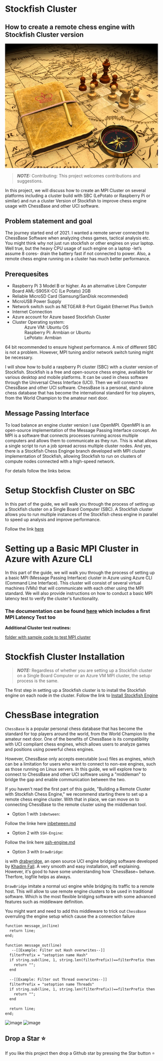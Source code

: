 # Stockfish Cluster

## How to create a remote chess engine with Stockfish Cluster version

<img src="./coverpic.jpeg" alt="Getting started" />

> **_NOTE:_** Contributing:
This project welcomes contributions and suggestions.

 In this project, we will discuss how to create an MPI Cluster on several platforms including a cluster build with SBC (LePotato or Raspberry Pi or similar) and run a cluster Version of Stockfish to improve chess engine usage with ChessBase and other UCI software.

## Problem statement and goal ##

The journey started end of 2021. I wanted a remote server connected to ChessBase Software when analyzing chess games, tactical analysis etc. You might think why not just run stockfish or other engines on your laptop. Well true, but the heavy CPU usage of such engine on a laptop -let’s assume 8 cores- drain the battery fast if not connected to power. Also, a remote chess engine running on a cluster has much better performance.

<h2>Prerequesites</h2>
<ul>
 <li>Raspberry Pi 3 Model B or higher. As an alternative Libre Computer Board AML-S905X-CC (Le Potato) 2GB </li>
 <li>Reliable MicroSD Card (Samsung/SanDisk recommended)</li>
 <li>MicroUSB Power Supply</li>
 <li>Network switch such as NETGEAR 8-Port Gigabit Ethernet Plus Switch</li>
 <li>Internet Connection</li>
 <li>Azure account for Azure based Stockfish Cluster</li>
<li>Cluster Operating system:</li>
    <dd>Azure VM: Ubuntu OS</dd>
    <dd>Raspberry Pi: Armbian or Ubuntu</dd>
    <dd>LePotato: Armbian</dd>
</ul>
64 bit recommended to ensure highest performance. A mix of different SBC is not a problem. However, MPI tuning and/or network switch tuning might be necessary.

I will show how to build a raspberry Pi cluster (SBC) with a cluster version of Stockfish. Stockfish is a free and open-source chess engine, available for various desktop and mobile platforms. It can be used in chess software through the Universal Chess Interface (UCI).
Then we will connect to ChessBase and other UCI software. ChessBase is a personal, stand-alone chess database that has become the international standard for top players, from the World Champion to the amateur next door.
<h2>Message Passing Interface</h2>
To load balance an engine cluster version I use OpenMPI. OpenMPI is an open-source implementation of the Message Passing Interface concept. An MPI is a software that connects processes running across multiple computers and allows them to communicate as they run. This is what allows a single script to run a job spread across multiple cluster nodes.
And yes, there is a Stockfish Chess Enginge branch developed with MPI cluster implementation of Stockfish, allowing Stockfish to run on clusters of compute nodes connected with a high-speed network.

For details follow the links below.

# Setup Stockfish Cluster on SBC

In this part of the guide, we will walk you through the process of setting up a Stockfish cluster on a Single Board Computer (SBC). A Stockfish cluster allows you to run multiple instances of the Stockfish chess engine in parallel to speed up analysis and improve performance.

Follow the link [here](https://github.com/Egbert-Azure/stockfish-cluster/blob/main/setup-cluster/SetupStockfishCluster.md)

# Setting up a Basic MPI Cluster in Azure with Azure CLI

In this part of the guide, we will walk you through the process of setting up a basic MPI (Message Passing Interface) cluster in Azure using Azure CLI (Command Line Interface).
This cluster will consist of several virtual machines (VMs) that will communicate with each other using the MPI standard. We will also provide instructions on how to conduct a basic MPI latency test to verify the cluster's functionality.

### The documentation can be found [here](https://github.com/Egbert-Azure/stockfish-cluster/blob/main/setup-azure-cluster/SetupAzureBasicMPICluster.md) which includes a first MPI Latency Test too

<b>Additional Cluster test routines:</b>

[folder with sample code to test MPI cluster](MPI-Tests)

# Stockfish Cluster Installation

> **_NOTE:_**  Regardless of whether you are setting up a Stockfish cluster on a Single Board Computer or an Azure VM MPI cluster, the setup process is the same.

The first step in setting up a Stockfish cluster is to install the Stockfish engine on each node in the cluster.
Follow the link to
[Install Stockfish Engine](setup-cluster/Install%20the%20Stockfish%20Cluster%20Engine.md)

# ChessBase integration

`ChessBase` is a popular personal chess database that has become the standard for top players around the world, from the World Champion to the amateur next door. One of the benefits of ChessBase is its compatibility with UCI compliant chess engines, which allows users to analyze games and positions using powerful chess engines.

However, ChessBase only accepts executable (`exe`) files as engines, which can be a limitation for users who want to connect to non-exe engines, such as those running on Linux servers. In this guide, we will explore how to connect to ChessBase and other UCI software using a "middleman" to bridge the gap and enable communication between the two.

If you haven't read the first part of this guide, "Building a Remote Cluster with Stockfish Chess Engine," we recommend starting there to set up a remote chess engine cluster. With that in place, we can move on to connecting ChessBase to the remote cluster using the middleman tool.

* Option 1 with `InBetween`:

Follow the linke here
[inbetween.md](https://github.com/Egbert-Azure/stockfish-cluster/blob/main/inbetween.md)

* Option 2 with `SSH-Engine`:

Follow the link here
[ssh-engine.md](https://github.com/Egbert-Azure/stockfish-cluster/blob/main/sshengine.md)

* Option 3 with `DrawBridge`:

is with [drabwridge](https://github.com/Egbert-Azure/drawbridge),
an open source UCI engine bridging software developed by [Khadim Fall](https://www.linkedin.com/in/khad-im/). A very smooth and easy installation, self explaining.
However, it's good to have some understanding how `ChessBase~ behave. Therfore, logfile helps as always.

`DrawBridge` imitate a normal uci engine while bridging its traffic to a remote host. This will allow to use remote engine clusters to be used in traditional software.
Which is the most flexible bridging software with some advanced features such as middleware definition.

You might want and need to add this middleware to trick out `ChessBase` overruling the engine setup which cause the a connection failure

``` console
function message_in(line)
  return line;
end;

function message_out(line)
   --[[Example: Filter out Hash overwrites--]]
  filterPrefix = "setoption name Hash"
  if string.sub(line, 1, string.len(filterPrefix))==filterPrefix then
    return "";
  end

  --[[Example: Filter out Thread overwrites--]]
  filterPrefix = "setoption name Threads"
  if string.sub(line, 1, string.len(filterPrefix))==filterPrefix then
    return "";
  end

  return line;
end;

```

![image](https://user-images.githubusercontent.com/55332675/228965391-d2d522d2-0a79-4f13-837c-ebcc1bbed079.png)
![image](https://user-images.githubusercontent.com/55332675/228965510-806be23e-ec50-4b28-a902-729506158d73.png)



## Drop a Star ⭐ ##

If you like this project then drop a Github star by pressing the Star button ⭐
